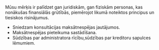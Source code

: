 Mūsu mērķis ir palīdzet gan juridiskām, gan fiziskām personas, kas nonākušas finansiālās grūtībās,  piemērojot likumā noteiktos principus un tiesiskos risinājumus.  
- Sniedzam konsultācijas maksātnespējas jautājumos.
- Maksātnespējas pieteikuma sastādīšana.
- Sūdzības par administratora rīcību,sūdzības par kreditoru sapulces lēmumiem.